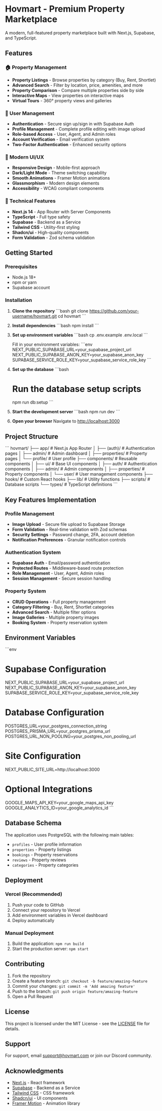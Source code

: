 # Hovmart - Premium Property Marketplace

A modern, full-featured property marketplace built with Next.js, Supabase, and TypeScript.

## Features

### 🏠 Property Management
- **Property Listings** - Browse properties by category (Buy, Rent, Shortlet)
- **Advanced Search** - Filter by location, price, amenities, and more
- **Property Comparison** - Compare multiple properties side by side
- **Interactive Maps** - View properties on interactive maps
- **Virtual Tours** - 360° property views and galleries

### 👤 User Management
- **Authentication** - Secure sign up/sign in with Supabase Auth
- **Profile Management** - Complete profile editing with image upload
- **Role-based Access** - User, Agent, and Admin roles
- **Account Verification** - Email verification system
- **Two-Factor Authentication** - Enhanced security options

### 🎨 Modern UI/UX
- **Responsive Design** - Mobile-first approach
- **Dark/Light Mode** - Theme switching capability
- **Smooth Animations** - Framer Motion animations
- **Glassmorphism** - Modern design elements
- **Accessibility** - WCAG compliant components

### 🔧 Technical Features
- **Next.js 14** - App Router with Server Components
- **TypeScript** - Full type safety
- **Supabase** - Backend as a Service
- **Tailwind CSS** - Utility-first styling
- **Shadcn/ui** - High-quality components
- **Form Validation** - Zod schema validation

## Getting Started

### Prerequisites
- Node.js 18+ 
- npm or yarn
- Supabase account

### Installation

1. **Clone the repository**
   \`\`\`bash
   git clone https://github.com/your-username/hovmart.git
   cd hovmart
   \`\`\`

2. **Install dependencies**
   \`\`\`bash
   npm install
   \`\`\`

3. **Set up environment variables**
   \`\`\`bash
   cp .env.example .env.local
   \`\`\`
   
   Fill in your environment variables:
   \`\`\`env
   NEXT_PUBLIC_SUPABASE_URL=your_supabase_project_url
   NEXT_PUBLIC_SUPABASE_ANON_KEY=your_supabase_anon_key
   SUPABASE_SERVICE_ROLE_KEY=your_supabase_service_role_key
   \`\`\`

4. **Set up the database**
   \`\`\`bash
   # Run the database setup scripts
   npm run db:setup
   \`\`\`

5. **Start the development server**
   \`\`\`bash
   npm run dev
   \`\`\`

6. **Open your browser**
   Navigate to [http://localhost:3000](http://localhost:3000)

## Project Structure

\`\`\`
hovmart/
├── app/                    # Next.js App Router
│   ├── (auth)/            # Authentication pages
│   ├── admin/             # Admin dashboard
│   ├── properties/        # Property pages
│   └── profile/           # User profile
├── components/            # Reusable components
│   ├── ui/               # Base UI components
│   ├── auth/             # Authentication components
│   ├── admin/            # Admin components
│   ├── properties/       # Property components
│   └── user/             # User management components
├── hooks/                # Custom React hooks
├── lib/                  # Utility functions
├── scripts/              # Database scripts
└── types/                # TypeScript definitions
\`\`\`

## Key Features Implementation

### Profile Management
- **Image Upload** - Secure file upload to Supabase Storage
- **Form Validation** - Real-time validation with Zod schemas
- **Security Settings** - Password change, 2FA, account deletion
- **Notification Preferences** - Granular notification controls

### Authentication System
- **Supabase Auth** - Email/password authentication
- **Protected Routes** - Middleware-based route protection
- **Role Management** - User, Agent, Admin roles
- **Session Management** - Secure session handling

### Property System
- **CRUD Operations** - Full property management
- **Category Filtering** - Buy, Rent, Shortlet categories
- **Advanced Search** - Multiple filter options
- **Image Galleries** - Multiple property images
- **Booking System** - Property reservation system

## Environment Variables

\`\`\`env
# Supabase Configuration
NEXT_PUBLIC_SUPABASE_URL=your_supabase_project_url
NEXT_PUBLIC_SUPABASE_ANON_KEY=your_supabase_anon_key
SUPABASE_SERVICE_ROLE_KEY=your_supabase_service_role_key

# Database Configuration
POSTGRES_URL=your_postgres_connection_string
POSTGRES_PRISMA_URL=your_postgres_prisma_url
POSTGRES_URL_NON_POOLING=your_postgres_non_pooling_url

# Site Configuration
NEXT_PUBLIC_SITE_URL=http://localhost:3000

# Optional Integrations
GOOGLE_MAPS_API_KEY=your_google_maps_api_key
GOOGLE_ANALYTICS_ID=your_google_analytics_id
\`\`\`

## Database Schema

The application uses PostgreSQL with the following main tables:
- `profiles` - User profile information
- `properties` - Property listings
- `bookings` - Property reservations
- `reviews` - Property reviews
- `categories` - Property categories

## Deployment

### Vercel (Recommended)
1. Push your code to GitHub
2. Connect your repository to Vercel
3. Add environment variables in Vercel dashboard
4. Deploy automatically

### Manual Deployment
1. Build the application: `npm run build`
2. Start the production server: `npm start`

## Contributing

1. Fork the repository
2. Create a feature branch: `git checkout -b feature/amazing-feature`
3. Commit your changes: `git commit -m 'Add amazing feature'`
4. Push to the branch: `git push origin feature/amazing-feature`
5. Open a Pull Request

## License

This project is licensed under the MIT License - see the [LICENSE](LICENSE) file for details.

## Support

For support, email support@hovmart.com or join our Discord community.

## Acknowledgments

- [Next.js](https://nextjs.org/) - React framework
- [Supabase](https://supabase.com/) - Backend as a Service
- [Tailwind CSS](https://tailwindcss.com/) - CSS framework
- [Shadcn/ui](https://ui.shadcn.com/) - UI components
- [Framer Motion](https://www.framer.com/motion/) - Animation library
